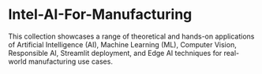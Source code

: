 # Intel-AI-For-Manufacturing
This collection showcases a range of theoretical and hands-on applications of Artificial Intelligence (AI), Machine Learning (ML), Computer Vision, Responsible AI, Streamlit deployment, and Edge AI techniques for real-world manufacturing use cases.

